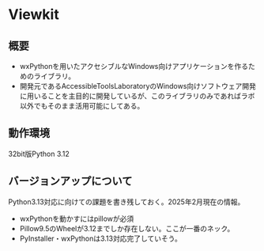 # Viewkit

## 概要

- wxPythonを用いたアクセシブルなWindows向けアプリケーションを作るためのライブラリ。
- 開発元であるAccessibleToolsLaboratoryのWindows向けソフトウェア開発に用いることを主目的に開発しているが、このライブラリのみであればラボ以外でもそのまま活用可能にしてある。


## 動作環境

32bit版Python 3.12

## バージョンアップについて

Python3.13対応に向けての課題を書き残しておく。2025年2月現在の情報。
- wxPythonを動かすにはpillowが必須
- Pillow9.5のWheelが3.12までしか存在しない。ここが一番のネック。
- PyInstaller・wxPythonは3.13対応完了していそう。
